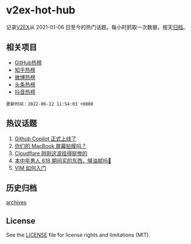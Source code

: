 # v2ex-hot-hub

 记录[V2EX](https://www.v2ex.com/)从 2021-01-06 日至今的热门话题。每小时抓取一次数据，按天[归档](archives)。
 
 ## 相关项目

- [GitHub热榜](https://github.com/lonnyzhang423/github-hot-hub)
- [知乎热榜](https://github.com/lonnyzhang423/zhihu-hot-hub)
- [微博热榜](https://github.com/lonnyzhang423/weibo-hot-hub)
- [头条热榜](https://github.com/lonnyzhang423/toutiao-hot-hub)
- [抖音热榜](https://github.com/lonnyzhang423/douyin-hot-hub)


 `更新时间：2022-06-22 11:54:03 +0800`

## 热议话题

1. [Github Copilot 正式上线了](https://www.v2ex.com/t/861260)
1. [你们的 MacBook 屏幕贴膜吗？](https://www.v2ex.com/t/861095)
1. [Cloudflare 刚刚这波挂得挺惨的](https://www.v2ex.com/t/861133)
1. [本中年男人 618 期间买的东西，够油腻吗🐶](https://www.v2ex.com/t/861119)
1. [VIM 如何入门](https://www.v2ex.com/t/861193)

## 历史归档

[archives](archives)

## License

See the [LICENSE](LICENSE) file for license rights and limitations (MIT).
